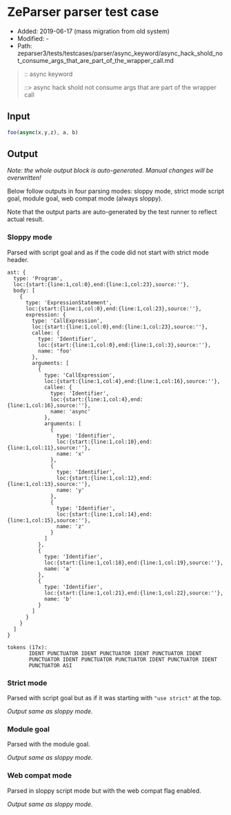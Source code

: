 # ZeParser parser test case

- Added: 2019-06-17 (mass migration from old system)
- Modified: -
- Path: zeparser3/tests/testcases/parser/async_keyword/async_hack_shold_not_consume_args_that_are_part_of_the_wrapper_call.md

> :: async keyword
>
> ::> async hack shold not consume args that are part of the wrapper call

## Input

`````js
foo(async(x,y,z), a, b)
`````

## Output

_Note: the whole output block is auto-generated. Manual changes will be overwritten!_

Below follow outputs in four parsing modes: sloppy mode, strict mode script goal, module goal, web compat mode (always sloppy).

Note that the output parts are auto-generated by the test runner to reflect actual result.

### Sloppy mode

Parsed with script goal and as if the code did not start with strict mode header.

`````
ast: {
  type: 'Program',
  loc:{start:{line:1,col:0},end:{line:1,col:23},source:''},
  body: [
    {
      type: 'ExpressionStatement',
      loc:{start:{line:1,col:0},end:{line:1,col:23},source:''},
      expression: {
        type: 'CallExpression',
        loc:{start:{line:1,col:0},end:{line:1,col:23},source:''},
        callee: {
          type: 'Identifier',
          loc:{start:{line:1,col:0},end:{line:1,col:3},source:''},
          name: 'foo'
        },
        arguments: [
          {
            type: 'CallExpression',
            loc:{start:{line:1,col:4},end:{line:1,col:16},source:''},
            callee: {
              type: 'Identifier',
              loc:{start:{line:1,col:4},end:{line:1,col:16},source:''},
              name: 'async'
            },
            arguments: [
              {
                type: 'Identifier',
                loc:{start:{line:1,col:10},end:{line:1,col:11},source:''},
                name: 'x'
              },
              {
                type: 'Identifier',
                loc:{start:{line:1,col:12},end:{line:1,col:13},source:''},
                name: 'y'
              },
              {
                type: 'Identifier',
                loc:{start:{line:1,col:14},end:{line:1,col:15},source:''},
                name: 'z'
              }
            ]
          },
          {
            type: 'Identifier',
            loc:{start:{line:1,col:18},end:{line:1,col:19},source:''},
            name: 'a'
          },
          {
            type: 'Identifier',
            loc:{start:{line:1,col:21},end:{line:1,col:22},source:''},
            name: 'b'
          }
        ]
      }
    }
  ]
}

tokens (17x):
       IDENT PUNCTUATOR IDENT PUNCTUATOR IDENT PUNCTUATOR IDENT
       PUNCTUATOR IDENT PUNCTUATOR PUNCTUATOR IDENT PUNCTUATOR IDENT
       PUNCTUATOR ASI
`````

### Strict mode

Parsed with script goal but as if it was starting with `"use strict"` at the top.

_Output same as sloppy mode._

### Module goal

Parsed with the module goal.

_Output same as sloppy mode._

### Web compat mode

Parsed in sloppy script mode but with the web compat flag enabled.

_Output same as sloppy mode._
